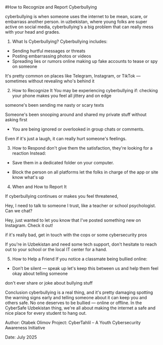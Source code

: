 #How to Recognize and Report Cyberbullying

 cyberbullying is when someone uses the internet to be mean, scare, or embarrass another person. in uzbekistan, where young folks are super active on social media, cyberbullying's a big problem that can really mess with your head and grades.



1. What Is Cyberbullying?
Cyberbullying includes:
- Sending hurtful messages or threats
- Posting embarrassing photos or videos
- Spreading lies or rumors online
 making up fake accounts to tease or spy on someone

 It's pretty common on places like Telegram, Instagram, or TikTok — sometimes without revealing who's behind it



2. How to Recognize It
You may be experiencing cyberbullying if:
 checking your phone makes you feel all jittery and on edge

 someone's been sending me nasty or scary texts

 Someone's been snooping around and shared my private stuff without asking first

- You are being ignored or overlooked in group chats or comments.

 Even if it's just a laugh, it can really hurt someone's feelings.



3. How to Respond
 don't give them the satisfaction, they're looking for a reaction Instead:


- Save them in a dedicated folder on your computer.

- Block the person on all platforms
 let the folks in charge of the app or site know what's up



4. When and How to Report It

 If cyberbullying continues or makes you feel threatened,

 Hey, I need to talk to someone I trust, like a teacher or school psychologist. Can we chat?

 Hey, just wanted to let you know that I've posted something new on Instagram. Check it out!

 if it's really bad, get in touch with the cops or some cybersecurity pros

 If you're in Uzbekistan and need some tech support, don't hesitate to reach out to your school or the local IT center for a hand.



5. How to Help a Friend
If you notice a classmate being bullied online:


- Don’t be silent — speak up
 let's keep this between us and help them feel okay about telling someone

 don't ever share or joke about bullying stuff



Conclusion
 cyberbullying is a real thing, and it's pretty damaging spotting the warning signs early and telling someone about it can keep you and others safe. No one deserves to be bullied — online or offline. In the CyberSafe Uzbekistan thing, we're all about making the internet a safe and nice place for every student to hang out.



Author: Otabek Olimov
Project: CyberTahlil – A Youth Cybersecurity Awareness Initiative 


Date: July 2025

